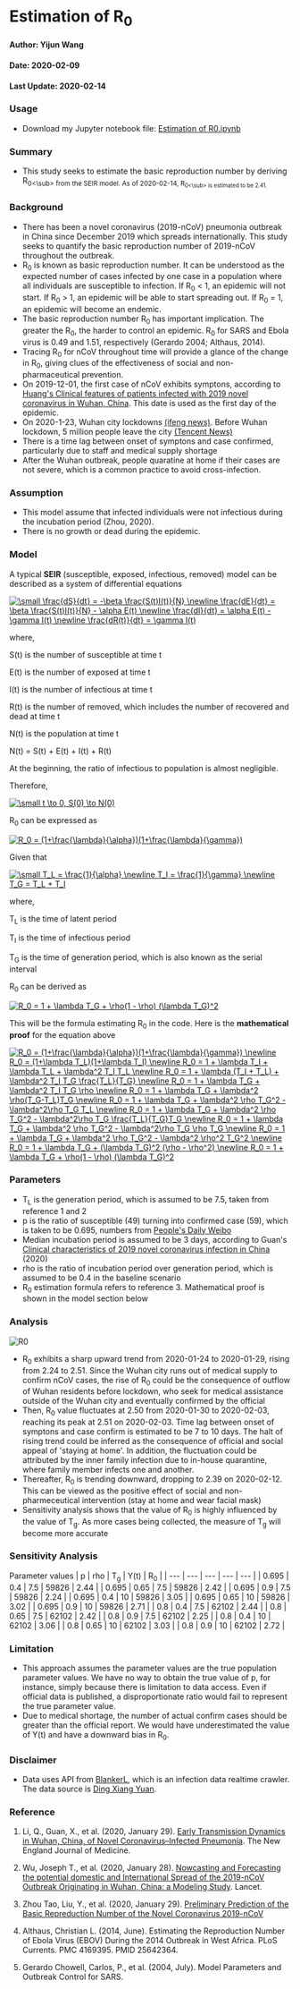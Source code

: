 # Estimation of R<sub>0</sub>

#### Author: Yijun Wang
#### Date: 2020-02-09
#### Last Update: 2020-02-14

### Usage
- Download my Jupyter notebook file: [Estimation of R0.ipynb](https://github.com/yijunwang0805/YijunWang/blob/master/Estimation%20of%20R0_Yijun/Estimation%20of%20R0.ipynb)

### Summary
- This study seeks to estimate the basic reproduction number by deriving R<sub>0<\sub> from the SEIR model. As of 2020-02-14, R<sub>0<\sub> is estimated to be 2.41.

### Background
- There has been a novel coronavirus (2019-nCoV) pneumonia outbreak in China since December 2019 which spreads internationally. This study seeks to quantify the basic reproduction number of 2019-nCoV throughout the outbreak.
- R<sub>0</sub> is known as basic reproduction number. It can be understood as the expected number of cases infected by one case in a population where all individuals are susceptible to infection. If R<sub>0</sub> < 1, an epidemic will not start. If R<sub>0</sub> > 1, an epidemic will be able to start spreading out. If R<sub>0</sub> = 1, an epidemic will become an endemic.
- The basic reproduction number R<sub>0</sub> has important implication. The greater the R<sub>0</sub>, the harder to control an epidemic. R<sub>0</sub> for SARS and Ebola virus is 0.49 and 1.51, respectively (Gerardo 2004; Althaus, 2014). 
- Tracing R<sub>0</sub> for nCoV throughout time will provide a glance of the change in R<sub>0</sub>, giving clues of the effectiveness of social and non-pharmaceutical prevention.
- On 2019-12-01, the first case of nCoV exhibits symptons, according to [Huang's Clinical features of patients infected with 2019 novel coronavirus in Wuhan, China](https://www.thelancet.com/journals/lancet/article/PIIS0140-6736(20)30183-5/fulltext#seccestitle10). This date is used as the first day of the epidemic.
- On 2020-1-23, Wuhan city lockdowns [(ifeng news)](http://news.ifeng.com/c/7tpL47zV2Vy). Before Wuhan lockdown, 5 million people leave the city [(Tencent News)](https://new.qq.com/sv1/qd/aoyou.html?cmsid=20200127A0EFXJ00)
- There is a time lag between onset of symptons and case confirmed, particularly due to staff and medical supply shortage
- After the Wuhan outbreak, people quaratine at home if their cases are not severe, which is a common practice to avoid cross-infection. 

### Assumption
- This model assume that infected individuals were not infectious during the incubation period (Zhou, 2020).
- There is no growth or dead during the epidemic.

### Model
A typical **SEIR** (susceptible, exposed, infectious, removed) model can be described as a system of differential equations

<a href="https://www.codecogs.com/eqnedit.php?latex=\small&space;\frac{dS}{dt}&space;=&space;-\beta&space;\frac{S(t)I(t)}{N}&space;\newline&space;\frac{dE}{dt}&space;=&space;\beta&space;\frac{S(t)I(t)}{N}&space;-&space;\alpha&space;E(t)&space;\newline&space;\frac{dI}{dt}&space;=&space;\alpha&space;E(t)&space;-&space;\gamma&space;I(t)&space;\newline&space;\frac{dR(t)}{dt}&space;=&space;\gamma&space;I(t)" target="_blank"><img src="https://latex.codecogs.com/gif.latex?\small&space;\frac{dS}{dt}&space;=&space;-\beta&space;\frac{S(t)I(t)}{N}&space;\newline&space;\frac{dE}{dt}&space;=&space;\beta&space;\frac{S(t)I(t)}{N}&space;-&space;\alpha&space;E(t)&space;\newline&space;\frac{dI}{dt}&space;=&space;\alpha&space;E(t)&space;-&space;\gamma&space;I(t)&space;\newline&space;\frac{dR(t)}{dt}&space;=&space;\gamma&space;I(t)" title="\small \frac{dS}{dt} = -\beta \frac{S(t)I(t)}{N} \newline \frac{dE}{dt} = \beta \frac{S(t)I(t)}{N} - \alpha E(t) \newline \frac{dI}{dt} = \alpha E(t) - \gamma I(t) \newline \frac{dR(t)}{dt} = \gamma I(t)" /></a>

where,

S(t) is the number of susceptible at time t

E(t) is the number of exposed at time t

I(t) is the number of infectious at time t

R(t) is the number of removed, which includes the number of recovered and dead at time t

N(t) is the population at time t

N(t) = S(t) + E(t) + I(t) + R(t)

At the beginning, the ratio of infectious to population is almost negligible.

Therefore,

<a href="https://www.codecogs.com/eqnedit.php?latex=\small&space;t&space;\to&space;0,&space;S(0)&space;\to&space;N(0)" target="_blank"><img src="https://latex.codecogs.com/gif.latex?\small&space;t&space;\to&space;0,&space;S(0)&space;\to&space;N(0)" title="\small t \to 0, S(0) \to N(0)" /></a>

R<sub>0</sub> can be expressed as

<a href="https://www.codecogs.com/eqnedit.php?latex=R_0&space;=&space;(1&plus;\frac{\lambda}{\alpha})(1&plus;\frac{\lambda}{\gamma})" target="_blank"><img src="https://latex.codecogs.com/gif.latex?R_0&space;=&space;(1&plus;\frac{\lambda}{\alpha})(1&plus;\frac{\lambda}{\gamma})" title="R_0 = (1+\frac{\lambda}{\alpha})(1+\frac{\lambda}{\gamma})" /></a>

Given that 

<a href="https://www.codecogs.com/eqnedit.php?latex=\small&space;T_L&space;=&space;\frac{1}{\alpha}&space;\newline&space;T_I&space;=&space;\frac{1}{\gamma}&space;\newline&space;T_G&space;=&space;T_L&space;&plus;&space;T_I" target="_blank"><img src="https://latex.codecogs.com/gif.latex?\small&space;T_L&space;=&space;\frac{1}{\alpha}&space;\newline&space;T_I&space;=&space;\frac{1}{\gamma}&space;\newline&space;T_G&space;=&space;T_L&space;&plus;&space;T_I" title="\small T_L = \frac{1}{\alpha} \newline T_I = \frac{1}{\gamma} \newline T_G = T_L + T_I" /></a>

where,

T<sub>L</sub> is the time of latent period

T<sub>I</sub> is the time of infectious period

T<sub>G</sub> is the time of generation period, which is also known as the serial interval

R<sub>0</sub> can be derived as

<a href="https://www.codecogs.com/eqnedit.php?latex=R_0&space;=&space;1&space;&plus;&space;\lambda&space;T_G&space;&plus;&space;\rho(1&space;-&space;\rho)&space;(\lambda&space;T_G)^2" target="_blank"><img src="https://latex.codecogs.com/gif.latex?R_0&space;=&space;1&space;&plus;&space;\lambda&space;T_G&space;&plus;&space;\rho(1&space;-&space;\rho)&space;(\lambda&space;T_G)^2" title="R_0 = 1 + \lambda T_G + \rho(1 - \rho) (\lambda T_G)^2" /></a>

This will be the formula estimating R<sub>0</sub> in the code. Here is the **mathematical proof** for the equation above

<a href="https://www.codecogs.com/eqnedit.php?latex=R_0&space;=&space;(1&plus;\frac{\lambda}{\alpha})(1&plus;\frac{\lambda}{\gamma})&space;\newline&space;R_0&space;=&space;(1&plus;\lambda&space;T_L)(1&plus;\lambda&space;T_I)&space;\newline&space;R_0&space;=&space;1&space;&plus;&space;\lambda&space;T_I&space;&plus;&space;\lambda&space;T_L&space;&plus;&space;\lambda^2&space;T_I&space;T_L&space;\newline&space;R_0&space;=&space;1&space;&plus;&space;\lambda&space;(T_I&space;&plus;&space;T_L)&space;&plus;&space;\lambda^2&space;T_I&space;T_G&space;\frac{T_L}{T_G}&space;\newline&space;R_0&space;=&space;1&space;&plus;&space;\lambda&space;T_G&space;&plus;&space;\lambda^2&space;T_I&space;T_G&space;\rho&space;\newline&space;R_0&space;=&space;1&space;&plus;&space;\lambda&space;T_G&space;&plus;&space;\lambda^2&space;\rho(T_G-T_L)T_G&space;\newline&space;R_0&space;=&space;1&space;&plus;&space;\lambda&space;T_G&space;&plus;&space;\lambda^2&space;\rho&space;T_G^2&space;-&space;\lambda^2\rho&space;T_G&space;T_L&space;\newline&space;R_0&space;=&space;1&space;&plus;&space;\lambda&space;T_G&space;&plus;&space;\lambda^2&space;\rho&space;T_G^2&space;-&space;\lambda^2\rho&space;T_G&space;\frac{T_L}{T_G}T_G&space;\newline&space;R_0&space;=&space;1&space;&plus;&space;\lambda&space;T_G&space;&plus;&space;\lambda^2&space;\rho&space;T_G^2&space;-&space;\lambda^2\rho&space;T_G&space;\rho&space;T_G&space;\newline&space;R_0&space;=&space;1&space;&plus;&space;\lambda&space;T_G&space;&plus;&space;\lambda^2&space;\rho&space;T_G^2&space;-&space;\lambda^2&space;\rho^2&space;T_G^2&space;\newline&space;R_0&space;=&space;1&space;&plus;&space;\lambda&space;T_G&space;&plus;&space;(\lambda&space;T_G)^2&space;(\rho&space;-&space;\rho^2)&space;\newline&space;R_0&space;=&space;1&space;&plus;&space;\lambda&space;T_G&space;&plus;&space;\rho(1&space;-&space;\rho)&space;(\lambda&space;T_G)^2" target="_blank"><img src="https://latex.codecogs.com/gif.latex?R_0&space;=&space;(1&plus;\frac{\lambda}{\alpha})(1&plus;\frac{\lambda}{\gamma})&space;\newline&space;R_0&space;=&space;(1&plus;\lambda&space;T_L)(1&plus;\lambda&space;T_I)&space;\newline&space;R_0&space;=&space;1&space;&plus;&space;\lambda&space;T_I&space;&plus;&space;\lambda&space;T_L&space;&plus;&space;\lambda^2&space;T_I&space;T_L&space;\newline&space;R_0&space;=&space;1&space;&plus;&space;\lambda&space;(T_I&space;&plus;&space;T_L)&space;&plus;&space;\lambda^2&space;T_I&space;T_G&space;\frac{T_L}{T_G}&space;\newline&space;R_0&space;=&space;1&space;&plus;&space;\lambda&space;T_G&space;&plus;&space;\lambda^2&space;T_I&space;T_G&space;\rho&space;\newline&space;R_0&space;=&space;1&space;&plus;&space;\lambda&space;T_G&space;&plus;&space;\lambda^2&space;\rho(T_G-T_L)T_G&space;\newline&space;R_0&space;=&space;1&space;&plus;&space;\lambda&space;T_G&space;&plus;&space;\lambda^2&space;\rho&space;T_G^2&space;-&space;\lambda^2\rho&space;T_G&space;T_L&space;\newline&space;R_0&space;=&space;1&space;&plus;&space;\lambda&space;T_G&space;&plus;&space;\lambda^2&space;\rho&space;T_G^2&space;-&space;\lambda^2\rho&space;T_G&space;\frac{T_L}{T_G}T_G&space;\newline&space;R_0&space;=&space;1&space;&plus;&space;\lambda&space;T_G&space;&plus;&space;\lambda^2&space;\rho&space;T_G^2&space;-&space;\lambda^2\rho&space;T_G&space;\rho&space;T_G&space;\newline&space;R_0&space;=&space;1&space;&plus;&space;\lambda&space;T_G&space;&plus;&space;\lambda^2&space;\rho&space;T_G^2&space;-&space;\lambda^2&space;\rho^2&space;T_G^2&space;\newline&space;R_0&space;=&space;1&space;&plus;&space;\lambda&space;T_G&space;&plus;&space;(\lambda&space;T_G)^2&space;(\rho&space;-&space;\rho^2)&space;\newline&space;R_0&space;=&space;1&space;&plus;&space;\lambda&space;T_G&space;&plus;&space;\rho(1&space;-&space;\rho)&space;(\lambda&space;T_G)^2" title="R_0 = (1+\frac{\lambda}{\alpha})(1+\frac{\lambda}{\gamma}) \newline R_0 = (1+\lambda T_L)(1+\lambda T_I) \newline R_0 = 1 + \lambda T_I + \lambda T_L + \lambda^2 T_I T_L \newline R_0 = 1 + \lambda (T_I + T_L) + \lambda^2 T_I T_G \frac{T_L}{T_G} \newline R_0 = 1 + \lambda T_G + \lambda^2 T_I T_G \rho \newline R_0 = 1 + \lambda T_G + \lambda^2 \rho(T_G-T_L)T_G \newline R_0 = 1 + \lambda T_G + \lambda^2 \rho T_G^2 - \lambda^2\rho T_G T_L \newline R_0 = 1 + \lambda T_G + \lambda^2 \rho T_G^2 - \lambda^2\rho T_G \frac{T_L}{T_G}T_G \newline R_0 = 1 + \lambda T_G + \lambda^2 \rho T_G^2 - \lambda^2\rho T_G \rho T_G \newline R_0 = 1 + \lambda T_G + \lambda^2 \rho T_G^2 - \lambda^2 \rho^2 T_G^2 \newline R_0 = 1 + \lambda T_G + (\lambda T_G)^2 (\rho - \rho^2) \newline R_0 = 1 + \lambda T_G + \rho(1 - \rho) (\lambda T_G)^2" /></a>

### Parameters
- T<sub>L</sub> is the generation period, which is assumed to be 7.5, taken from reference 1 and 2
- p is the ratio of susceptible (49) turning into confirmed case (59), which is taken to be 0.695, numbers from [People's Daily Weibo](https://m.weibo.cn/u/2803301701)
- Median incubation period is assumed to be 3 days, according to Guan's [Clinical characteristics of 2019 novel coronavirus infection in China](https://www.medrxiv.org/content/10.1101/2020.02.06.20020974v1) (2020)
- rho is the ratio of incubation period over generation period, which is assumed to be 0.4 in the baseline scenario
- R<sub>0</sub> estimation formula refers to reference 3. Mathematical proof is shown in the model section below

### Analysis

![R0](https://user-images.githubusercontent.com/56286591/74337661-aafb6480-4ddb-11ea-8a49-9c433ddc81aa.png)

- R<sub>0</sub> exhibits a sharp upward trend from 2020-01-24 to 2020-01-29, rising from 2.24 to 2.51. Since the Wuhan city runs out of medical supply to confirm nCoV cases, the rise of R<sub>0</sub> could be the consequence of outflow of Wuhan residents before lockdown, who seek for medical assistance outside of the Wuhan city and eventually confirmed by the official
- Then, R<sub>0</sub> value fluctuates at 2.50 from 2020-01-30 to 2020-02-03, reaching its peak at 2.51 on 2020-02-03. Time lag between onset of symptons and case confirm is estimated to be 7 to 10 days. The halt of rising trend could be inferred as the consequence of official and social appeal of 'staying at home'. In addition, the fluctuation could be attributed by the inner family infection due to in-house quarantine, where family member infects one and another. 
- Thereafter, R<sub>0</sub> is trending downward, dropping to 2.39 on 2020-02-12. This can be viewed as the positive effect of social and non-pharmeceutical intervention (stay at home and wear facial mask)
- Sensitivity analysis shows that the value of R<sub>0</sub> is highly influenced by the value of T<sub>g</sub>. As more cases being collected, the measure of T<sub>g</sub> will become more accurate

### Sensitivity Analysis
Parameter values
| p | rho | T<sub>g</sub> | Y(t) | R<sub>0</sub> |
| --- | --- | --- | --- | --- |
| 0.695 | 0.4 | 7.5 | 59826 | 2.44 |
| 0.695 | 0.65 | 7.5 | 59826 | 2.42 |
| 0.695 | 0.9 | 7.5 | 59826 | 2.24 |
| 0.695 | 0.4 | 10 | 59826 | 3.05 |
| 0.695 | 0.65 | 10 | 59826 | 3.02 |
| 0.695 | 0.9 | 10 | 59826 | 2.71 |
| 0.8 | 0.4 | 7.5 | 62102 | 2.44 |
| 0.8 | 0.65 | 7.5 | 62102 | 2.42 |
| 0.8 | 0.9 | 7.5 | 62102 | 2.25 |
| 0.8 | 0.4 | 10 | 62102 | 3.06 |
| 0.8 | 0.65 | 10 | 62102 | 3.03 |
| 0.8 | 0.9 | 10 | 62102 | 2.72 |

### Limitation
- This approach assumes the parameter values are the true population parameter values. We have no way to obtain the true value of p, for instance, simply because there is limitation to data access. Even if official data is published, a disproportionate ratio would fail to represent the true parameter value.
- Due to medical shortage, the number of actual confirm cases should be greater than the official report. We would have underestimated the value of Y(t) and have a downward bias in R<sub>0</sub>. 

### Disclaimer
- Data uses API from [BlankerL](https://github.com/BlankerL/DXY-COVID-19-Crawler), which is an infection data realtime crawler. The data source is [Ding Xiang Yuan](https://3g.dxy.cn/newh5/view/pneumonia).

### Reference
1. Li, Q., Guan, X., et al. (2020, January 29). [Early Transmission Dynamics in Wuhan, China, of Novel Coronavirus–Infected Pneumonia](https://www.nejm.org/doi/full/10.1056/NEJMoa2001316#article_references). The New England Journal of Medicine. 

2. Wu, Joseph T., et al. (2020, January 28). [Nowcasting and Forecasting the potential domestic and International Spread of the 2019-nCoV Outbreak Originating in Wuhan, China: a Modeling Study](https://www.thelancet.com/journals/lancet/article/PIIS0140-6736(20)30260-9/fulltext). Lancet.

3. Zhou Tao, Liu, Y., et al. (2020, January 29). [Preliminary Prediction of the Basic Repreduction Number of the Novel Coronavirus 2019-nCoV](http://kns.cnki.net/kcms/detail/51.1656.r.20200204.1640.002.html)

4. Althaus, Christian L. (2014, June). Estimating the Reproduction Number of Ebola Virus (EBOV) During the 2014 Outbreak in West Africa. PLoS Currents. PMC 4169395. PMID 25642364.

5. Gerardo Chowell, Carlos, P., et al. (2004, July). Model Parameters and Outbreak Control for SARS.
